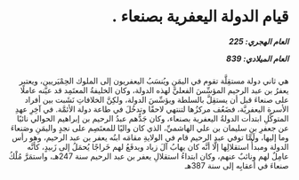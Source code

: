 <h1 dir="rtl">قيام الدولة اليعفرية بصنعاء .</h1>

<h5 dir="rtl">العام الهجري:  225

العام الميلادي: 839

</h5>

<p dir="rtl">هي ثاني دولة مستقِلَّة تقوم في اليمَنِ ويُنسَبُ اليعفريون إلى الملوك الحِمْيَريين، ويعتبر يعفرُ بن عبد الرحيم المؤسِّسَ الفعليَّ لهذه الدولة، وكان الخليفةُ المعتَمِد قد عيَّنه عاملًا على صنعاءَ قبل أن يستقِلَّ بالسلطة ويؤسِّسَ الدولة، ولكِنَّ الخلافاتِ نَشَبت بين أفراد الأسرة اليعفريَّة، فضَعُف مركزُها لتنتهي لاحقًا وتدخُلَ في طاعة دولة الأئمَّة. في آخِرِ عهدِ المتوكِّلِ ابتدأت الدولةُ اليعفرية بصنعاء، وكان جَدُّهم عبدُ الرحيم بن إبراهيم الحوالي نائبًا عن جعفرِ بنِ سليمان بن علي الهاشميِّ، الذي كان واليًا للمعتَصِم على نجدٍ واليمَنِ وصَنعاءَ وما إليها، ولَمَّا توفي عبد الرحيم قام في الولايةِ مقامَه ابنُه يعفر بن عبد الرحيم، وهو رأس الدولة ومبدأُ استقلالِها إلَّا أنَّه كان يهابُ آلَ زياد ويدفَعُ لهم خَراجًا يُحمَلُ إلى زَبيدٍ، كأنَّه عامِلٌ لهم ونائبٌ عنهم، وكان ابتداءُ استقلالِ يعفر بن عبد الرحيم سنة 247هـ، واستمَرَّ مُلْكُ صنعاءَ في أعقابِه إلى سنة 387هـ</p></br>
